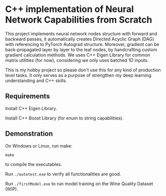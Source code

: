 # C++ implementation of Neural Network Capabilities from Scratch

This project implements neural network nodes structure with forward and backward passes, 
it automatically creates Directed Acyclic Graph (DAG) with referencing to PyTorch Autograd 
structure. Moreover, gradient can be back-propagated layer by layer to the leaf nodes, 
by handcrafting custom gradient calculation methods. We uses C++ Eigen Library for 
common matrix utilities (for now), considering we only uses batched 1D inputs. 

This is my hobby project so please don't use this for any kind of production level 
tasks. It only serves as a purpose of strengthen my deep learning understanding 
and C++ skills.  

## Requirements

Install C++ Eigen Library.

Install C++ Boost Library (for enum to string capabilities).

## Demonstration

On Windows or Linux, run make:
```
make
```

to compile the executables. 

Run `./autotest.exe` to verify all functionalities are good.

Run `./firstModel.exe` to run model training on the Wine Quality Dataset (WIP).
